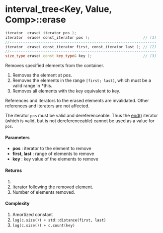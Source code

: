 # interval_tree<Key, Value, Comp>::erase

```cpp
iterator  erase( iterator pos );
iterator  erase( const_iterator pos );                        // (1)
//------------------------------------------------------------------
iterator  erase( const_iterator first, const_iterator last ); // (2)
//------------------------------------------------------------------
size_type erase( const key_type& key );                       // (3)
```

Removes specified elements from the container.

1. Removes the element at pos.
2. Removes the elements in the range `[first; last)`, which must be a valid range in *this.
3. Removes all elements with the key equivalent to key.

References and iterators to the erased elements are invalidated. Other references and iterators are not affected.

The iterator `pos` must be valid and dereferenceable. Thus the [end()](end.md) iterator (which is valid, but is not dereferenceable) cannot be used as a value for `pos`.

#### Parameters

- **pos** : iterator to the element to remove
- **first, last** : range of elements to remove
- **key** : key value of the elements to remove

#### Returns

1. 
2. Iterator following the removed element.
3. Number of elements removed.

#### Complexity

1. Amortized constant
2. `log(c.size()) + std::distance(first, last)`
3. `log(c.size()) + c.count(key)`
